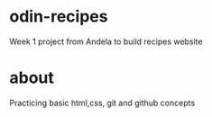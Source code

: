 # odin-recipes

Week 1 project from Andela to build recipes website

# about

Practicing basic html,css, git and github concepts
